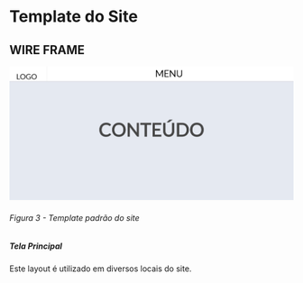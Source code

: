 # Template do Site
## WIRE FRAME
![Exemplo de wireframe](img/wireframecodigo.png) <br>
###### Figura 3 - Template padrão do site
##### Tela Principal
Este layout é utilizado em diversos locais do site.
